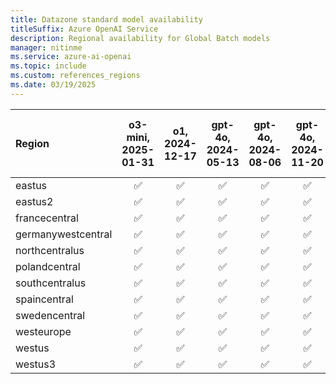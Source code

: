 ```yaml
---
title: Datazone standard model availability
titleSuffix: Azure OpenAI Service
description: Regional availability for Global Batch models
manager: nitinme
ms.service: azure-ai-openai
ms.topic: include
ms.custom: references_regions
ms.date: 03/19/2025
---
```


| **Region**     | **o3-mini**, **2025-01-31**   | **o1**, **2024-12-17**   | **gpt-4o**, **2024-05-13**   | **gpt-4o**, **2024-08-06**   | **gpt-4o**, **2024-11-20**   | **gpt-4o-mini**, **2024-07-18**   |
|:-------------------|:---------------------------:|:----------------------:|:--------------------------:|:--------------------------:|:--------------------------:|:-------------------------------:|
| eastus             | ✅                        | ✅                   | ✅                       | ✅                       | ✅                       | ✅                            |
| eastus2            | ✅                        | ✅                   | ✅                       | ✅                       | ✅                       | ✅                            |
| francecentral      | ✅                        | ✅                   | ✅                       | ✅                       | ✅                       | ✅                            |
| germanywestcentral | ✅                        | ✅                   | ✅                       | ✅                       | ✅                       | ✅                            |
| northcentralus     | ✅                        | ✅                   | ✅                       | ✅                       | ✅                       | ✅                            |
| polandcentral      | ✅                        | ✅                   | ✅                       | ✅                       | ✅                       | ✅                            |
| southcentralus     | ✅                        | ✅                   | ✅                       | ✅                       | ✅                       | ✅                            |
| spaincentral       | ✅                        | ✅                   | ✅                       | ✅                       | ✅                       | ✅                            |
| swedencentral      | ✅                        | ✅                   | ✅                       | ✅                       | ✅                       | ✅                            |
| westeurope         | ✅                        | ✅                   | ✅                       | ✅                       | ✅                       | ✅                            |
| westus             | ✅                        | ✅                   | ✅                       | ✅                       | ✅                       | ✅                            |
| westus3            | ✅                        | ✅                   | ✅                       | ✅                       | ✅                       | ✅                            |
